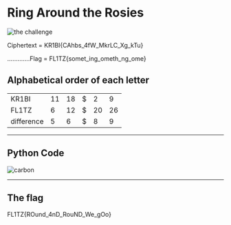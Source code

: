 # Ring Around the Rosies 

![the challenge](https://github.com/user-attachments/assets/1504b573-4c7d-4112-8ceb-8324d6ab9e2f)

Ciphertext = KR1BI{CAhbs_4fW_MkrLC_Xg_kTu}

.............Flag =  FL1TZ{somet_ing_ometh_ng_ome}

## Alphabetical order of each letter
|            |      |      |      |      |      |
|------------|------|------|------|------|------|
| KR1BI      |  11  |  18  |  $   |  2   |  9   |
| FL1TZ      |  6   |  12  |  $   |  20  |  26  |
| difference |  5   |  6   |  $   |  8   |  9   |

***
## Python Code
![carbon](https://github.com/user-attachments/assets/9756ac9b-c03a-4255-85bc-a23d46b2e22f)

***
## The flag 
FL1TZ{ROund_4nD_RouND_We_gOo}
